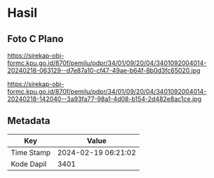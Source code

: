 # Hasil

## Foto C Plano

https://sirekap-obj-formc.kpu.go.id/870f/pemilu/pdpr/34/01/09/20/04/3401092004014-20240218-063129--d7e87a10-cf47-49ae-b64f-8b0d3fc65020.jpg

https://sirekap-obj-formc.kpu.go.id/870f/pemilu/pdpr/34/01/09/20/04/3401092004014-20240218-142040--3a93fa77-98a1-4d08-b154-2d482e8ac1ce.jpg


## Metadata

| Key        | Value               |
| ---------- | ------------------- |
| Time Stamp | 2024-02-19 06:21:02 |
| Kode Dapil | 3401                |



